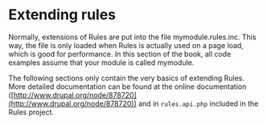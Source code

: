 # Extending rules

Normally, extensions of Rules are put into the file mymodule.rules.inc. This way, the file is only loaded when Rules is actually used on a page load, which is good for performance. In this section of the book, all code examples assume that your module is called mymodule.

The following sections only contain the very basics of extending Rules. More detailed documentation can be found at the online documentation ([http://www.drupal.org/node/878720](http://www.drupal.org/node/878720)) and in `rules.api.php` included in the Rules project.